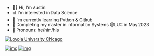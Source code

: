 - 🙋‍♂️ Hi, I’m Austin
- 📊 I’m interested in Data Science
- 🌵 I’m currently learning Python & Github
- 🏫 Completing my master in Information Systems @LUC in May 2023
- 🖖 Pronouns: he/him/his

<a href='https://www.luc.edu/' target="_blank"><img alt='Loyola University Chicago' src='https://img.shields.io/badge/Loyola_University Chicago-100000?style=for-the-badge&logo=Loyola University Chicago&logoColor=8D0034&labelColor=FEBC18&color=8D0034'/></a>

[![img](https://img.shields.io/badge/Tableau-E97627?style=for-the-badge&logo=Tableau&logoColor=white)](https://public.tableau.com/app/profile/austinfang) [![img](https://img.shields.io/badge/LinkedIn-0077B5?style=for-the-badge&logo=linkedin&logoColor=white)](https://www.linkedin.com/in/austinfang-aa/)

<!---
AustinF02/AustinF02 is a ✨ special ✨ repository because its `README.md` (this file) appears on your GitHub profile.
You can click the Preview link to take a look at your changes.
--->
